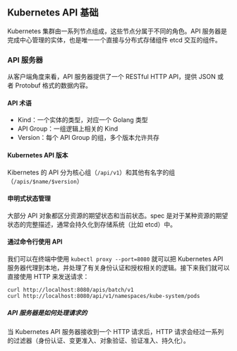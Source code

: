 Kubernetes API 基础
---

Kubernetes 集群由一系列节点组成，这些节点分属于不同的角色。API 服务器是完成中心管理的实体，也是唯一一个直接与分布式存储组件 etcd 交互的组件。



### API 服务器

从客户端角度来看，API 服务器提供了一个 RESTful HTTP API，提供 JSON 或者 Protobuf 格式的数据内容。

#### API 术语

* Kind：一个实体的类型，对应一个 Golang 类型
* API Group：一组逻辑上相关的 Kind
* Version：每个 API Group 的组，多个版本允许共存

#### Kubernetes API 版本

Kibernetes 的 API 分为核心组（`/api/v1`）和其他有名字的组（`/apis/$name/$version`）

#### 申明式状态管理

大部分 API 对象都区分资源的期望状态和当前状态。spec 是对于某种资源的期望状态的完整描述，通常会持久化到存储系统（比如 etcd）中。

#### 通过命令行使用 API

我们可以在终端中使用 `kubectl proxy --port=8080` 就可以把 Kubernetes API 服务器代理到本地，并处理了有关身份认证和授权相关的逻辑。接下来我们就可以直接使用 HTTP 来发送请求：

```shell
curl http://localhost:8080/apis/batch/v1
curl http://localhost:8080/api/v1/namespaces/kube-system/pods
```

##### API 服务器是如何处理请求的

当 Kubernetes API 服务器接收到一个 HTTP 请求后，HTTP 请求会经过一系列的过滤器（身份认证、变更准入、对象验证、验证准入、持久化）。